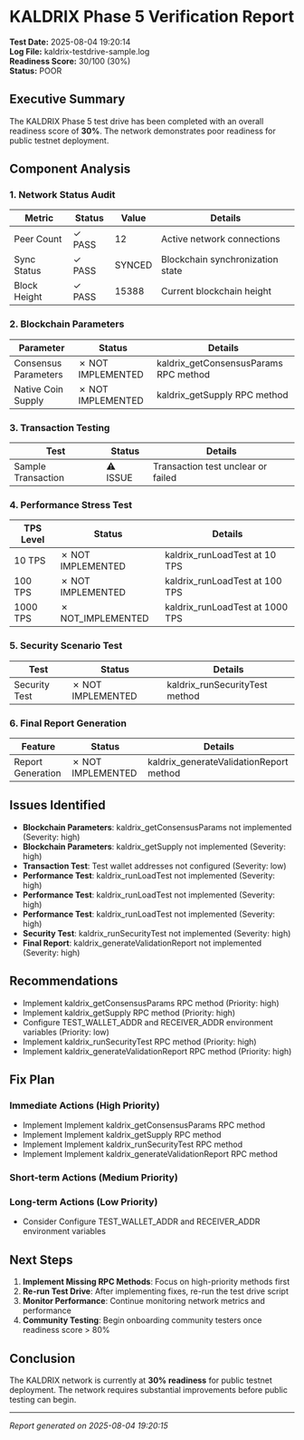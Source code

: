 # KALDRIX Phase 5 Verification Report

**Test Date:** 2025-08-04 19:20:14  
**Log File:** kaldrix-testdrive-sample.log  
**Readiness Score:** 30/100 (30%)  
**Status:** POOR

## Executive Summary

The KALDRIX Phase 5 test drive has been completed with an overall readiness score of **30%**. The network demonstrates poor readiness for public testnet deployment.

## Component Analysis

### 1. Network Status Audit

| Metric | Status | Value | Details |
|--------|--------|-------|---------|
| Peer Count | ✓ PASS | 12 | Active network connections |
| Sync Status | ✓ PASS | SYNCED | Blockchain synchronization state |
| Block Height | ✓ PASS | 15388 | Current blockchain height |

### 2. Blockchain Parameters

| Parameter | Status | Details |
|-----------|--------|---------|
| Consensus Parameters | ✗ NOT IMPLEMENTED | kaldrix_getConsensusParams RPC method |
| Native Coin Supply | ✗ NOT IMPLEMENTED | kaldrix_getSupply RPC method |

### 3. Transaction Testing

| Test | Status | Details |
|------|--------|---------|
| Sample Transaction | ⚠ ISSUE | Transaction test unclear or failed |

### 4. Performance Stress Test

| TPS Level | Status | Details |
|-----------|--------|---------|
| 10 TPS | ✗ NOT IMPLEMENTED | kaldrix_runLoadTest at 10 TPS |
| 100 TPS | ✗ NOT IMPLEMENTED | kaldrix_runLoadTest at 100 TPS |
| 1000 TPS | ✗ NOT_IMPLEMENTED | kaldrix_runLoadTest at 1000 TPS |

### 5. Security Scenario Test

| Test | Status | Details |
|------|--------|---------|
| Security Test | ✗ NOT IMPLEMENTED | kaldrix_runSecurityTest method |

### 6. Final Report Generation

| Feature | Status | Details |
|---------|--------|---------|
| Report Generation | ✗ NOT IMPLEMENTED | kaldrix_generateValidationReport method |

## Issues Identified

- **Blockchain Parameters**: kaldrix_getConsensusParams not implemented (Severity: high)
- **Blockchain Parameters**: kaldrix_getSupply not implemented (Severity: high)
- **Transaction Test**: Test wallet addresses not configured (Severity: low)
- **Performance Test**: kaldrix_runLoadTest not implemented (Severity: high)
- **Performance Test**: kaldrix_runLoadTest not implemented (Severity: high)
- **Performance Test**: kaldrix_runLoadTest not implemented (Severity: high)
- **Security Test**: kaldrix_runSecurityTest not implemented (Severity: high)
- **Final Report**: kaldrix_generateValidationReport not implemented (Severity: high)

## Recommendations

- Implement kaldrix_getConsensusParams RPC method (Priority: high)
- Implement kaldrix_getSupply RPC method (Priority: high)
- Configure TEST_WALLET_ADDR and RECEIVER_ADDR environment variables (Priority: low)
- Implement kaldrix_runSecurityTest RPC method (Priority: high)
- Implement kaldrix_generateValidationReport RPC method (Priority: high)

## Fix Plan

### Immediate Actions (High Priority)
- Implement Implement kaldrix_getConsensusParams RPC method
- Implement Implement kaldrix_getSupply RPC method
- Implement Implement kaldrix_runSecurityTest RPC method
- Implement Implement kaldrix_generateValidationReport RPC method

### Short-term Actions (Medium Priority)


### Long-term Actions (Low Priority)
- Consider Configure TEST_WALLET_ADDR and RECEIVER_ADDR environment variables

## Next Steps

1. **Implement Missing RPC Methods**: Focus on high-priority methods first
2. **Re-run Test Drive**: After implementing fixes, re-run the test drive script
3. **Monitor Performance**: Continue monitoring network metrics and performance
4. **Community Testing**: Begin onboarding community testers once readiness score > 80%

## Conclusion

The KALDRIX network is currently at **30% readiness** for public testnet deployment. The network requires substantial improvements before public testing can begin.

---

*Report generated on 2025-08-04 19:20:15*
